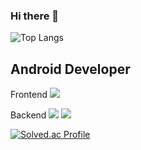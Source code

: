 ### Hi there 👋
![Top Langs](https://github-readme-stats.vercel.app/api/top-langs/?username=seongyunlee)

## Android Developer

Frontend
<img src="https://img.shields.io/badge/Android-339933?style=for-the-badge&logo=Android&logoColor=#3DDC84">


Backend
<img src="https://img.shields.io/badge/NodeJS-339933?style=for-the-badge&logo=Node.js&logoColor=white">
<img src="https://img.shields.io/badge/NestJS-339933?style=for-the-badge&logo=NestJS&logoColor=#E0234E">



[![Solved.ac Profile](http://mazassumnida.wtf/api/generate_badge?boj=korean419)](https://solved.ac/korean419)
